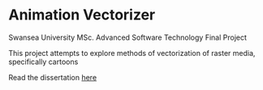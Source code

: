 # Animation Vectorizer

Swansea University MSc. Advanced Software Technology Final Project

This project attempts to explore methods of vectorization of raster media, specifically cartoons

Read the dissertation [here](docs/dissertation/dissertation.pdf)
